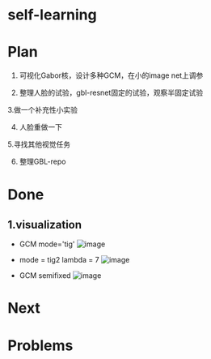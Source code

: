 # self-learning


# Plan
1. 可视化Gabor核，设计多种GCM，在小的image net上调参

2. 整理人脸的试验，gbl-resnet固定的试验，观察半固定试验

3.做一个补充性小实验

4. 人脸重做一下

5.寻找其他视觉任务

6. 整理GBL-repo


# Done
## 1.visualization

- GCM mode='tig'
![image](https://user-images.githubusercontent.com/18660986/50875910-65fd4580-1405-11e9-8956-178b2214057f.png)

- mode = tig2 lambda = 7
![image](https://user-images.githubusercontent.com/18660986/50944757-a5429980-14cc-11e9-9cb9-0fdc771b93b8.png)

- GCM semifixed
![image](https://user-images.githubusercontent.com/18660986/50875927-8927f500-1405-11e9-96a1-930753356cea.png)


# Next



# Problems
